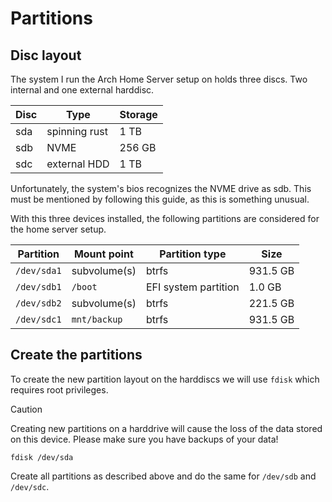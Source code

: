 # Partitions

## Disc layout
The system I run the Arch Home Server setup on
holds three discs. Two internal and one external
harddisc.

| Disc | Type | Storage |
| ---- | ---- | ------- |
| sda | spinning rust | 1 TB |
| sdb | NVME | 256 GB |
| sdc | external HDD | 1 TB |

Unfortunately, the system's bios recognizes the
NVME drive as sdb. This must be mentioned by
following this guide, as this is something
unusual.

With this three devices installed, the following
partitions are considered for the home server 
setup.

| Partition | Mount point | Partition type | Size |
| --------- | ------------ | -------------- | --- |
| `/dev/sda1` | subvolume(s) | btrfs | 931.5 GB |
| `/dev/sdb1` | `/boot` | EFI system partition | 1.0 GB |
| `/dev/sdb2` | subvolume(s) | btrfs | 221.5 GB |
| `/dev/sdc1` | `mnt/backup` | btrfs | 931.5 GB |

## Create the partitions
To create the new partition layout on the harddiscs
we will use `fdisk` which requires root privileges.

> [!CAUTION]
> Creating new partitions on a harddrive will cause the loss of the data stored on this device. Please make sure you have backups of your data!

```
fdisk /dev/sda
```
Create all partitions as described above and do the same
for `/dev/sdb` and `/dev/sdc`.